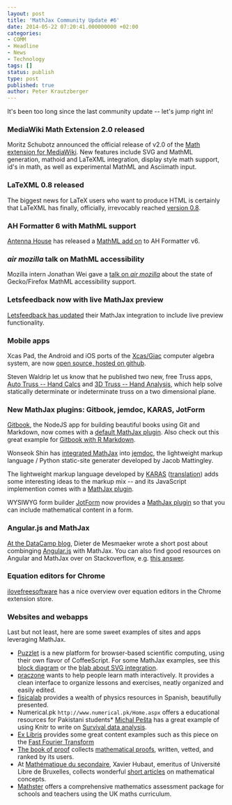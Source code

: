 ```yaml
---
layout: post
title: 'MathJax Community Update #6'
date: 2014-05-22 07:20:41.000000000 +02:00
categories:
- COMM
- Headline
- News
- Technology
tags: []
status: publish
type: post
published: true
author: Peter Krautzberger
---
```


It's been too long since the last community update -- let's jump right in!

### MediaWiki Math Extension 2.0 released

Moritz Schubotz announced the official release of v2.0 of the [Math extension for MediaWiki](https://www.mediawiki.org/wiki/Extension:Math). New features include SVG and MathML generation, mathoid and LaTeXML integration, display style math support, id's in math, as well as experimental MathML and Asciimath input.

### LaTeXML 0.8 released

The biggest news for LaTeX users who want to produce HTML is certainly that LaTeXML has finally, officially, irrevocably reached [version 0.8](http://dlmf.nist.gov/LaTeXML/).

### AH Formatter 6 with MathML support

[Antenna House](http://antennahouse.com/) has released a [MathML add on](http://antennahouse.com/xslfo/mathml-conformance.htm) to AH Formatter v6.

### _air mozilla_ talk on MathML accessibility

Mozilla intern Jonathan Wei gave a [talk on _air mozilla_](https://air.mozilla.org/mathml-accessability/) about the state of Gecko/Firefox MathML accessibility support.

### Letsfeedback now with live MathJax preview

[Letsfeedback has updated](http://letsfeedback.tumblr.com/post/78648922575/new-letsfeedback-release-now-online) their MathJax integration to include live preview functionality.

### Mobile apps

Xcas Pad, the Android and iOS ports of the [Xcas/Giac](http://en.wikipedia.org/wiki/Xcas) computer algebra system, are now [open source, hosted on github](https://github.com/xcaspad).

Steven Waldrip let us know that he published two new, free Truss apps, [Auto Truss -- Hand Calcs](https://play.google.com/store/apps/details?id=com.sw.structural.truss) and [3D Truss -- Hand Analysis](https://play.google.com/store/apps/details?id=com.sw.structural.truss3d), which help solve statically determinate or indeterminate truss on a two dimensional plane.

### New MathJax plugins: Gitbook, jemdoc, KARAS, JotForm

[Gitbook](http://www.gitbook.io/), the NodeJS app for building beautiful books using Git and Markdown, now comes with a [default MathJax plugin](https://github.com/GitbookIO/gitbook#default-plugins). Also check out this great example for [Gitbook with R Markdown](http://jason.bryer.org/Rgitbook/index.html).

Wonseok Shin has [integrated MathJax](http://www.stanford.edu/~wsshin/jemdoc+mathjax.html) into [jemdoc](http://jemdoc.jaboc.net/), the lightweight markup language / Python static-site generater developed by Jacob Mattingley.

The lightweight markup language developed by [KARAS](http://lightweightmarkuplanguage.com/index.html) ([translation](http://translate.google.com/translate?u=http%3A%2F%2Flightweightmarkuplanguage.com%2Findex.html&amp;hl=en&amp;langpair=auto|en&amp;tbb=1&amp;ie=UTF-8)) adds some interesting ideas to the markup mix -- and its JavaScript implemention comes with a [MathJax plugin](https://github.com/KARAS-LightweightMarkupLanguage/KARAS_MathJaxPlugin).

WYSIWYG form builder [JotForm](http://www.jotform.com/) now provides a [MathJax plugin](http://widgets.jotform.com/widget/mathjax) so that you can include mathematical content in a form.

### Angular.js and MathJax

[At the DataCamp blog](http://blog.datacamp.com/mathjax-binding-in-angular-js/), Dieter de Mesmaeker wrote a short post about combinging [Angular.js](https://angularjs.org/) with MathJax. You can also find good resources on Angular and MathJax over on Stackoverflow, e.g. [this answer](http://stackoverflow.com/questions/16087146/getting-mathjax-to-update-after-changes-to-angularjs-model).

### Equation editors for Chrome

[ilovefreesoftware](http://www.ilovefreesoftware.com/19/featured/math-equation-editor-extensions-for-google-chrome.html) has a nice overview over equation editors in the Chrome extension store.

### Websites and webapps

Last but not least, here are some sweet examples of sites and apps leveraging MathJax.

*   [Puzzlet](http://puzlet.com/) is a new platform for browser-based scientific computing, using their own flavor of CoffeeScript. For some MathJax examples, see this [block diagram](http://puzlet.com/m/b00b1) or the [blab about SVG integration](http://puzlet.com/m/b00b3).
*   [praczone](http://www.praczone.com/) wants to help people learn math interactively. It provides a clean interface to organize lessons and exercises, neatly organized and easily edited.
*   [fisicalab](http://www.fisicalab.com/) provides a wealth of physics resources in Spanish, beautifully presented.
*   Numerical.pk `http://www.numerical.pk/Home.aspx` offers a educational resources for Pakistani students*   [Michal Pešta](http://www.karlin.mff.cuni.cz/~pesta/) has a great example of using Knitr to write on [Survival data analysis](http://www.karlin.mff.cuni.cz/~pesta/NMFM404/survival.html).
*   [Ex Libris](http://nonagon.org/ExLibris/) provides some great content examples such as this piece on the [Fast Fourier Transform](http://nonagon.org/ExLibris/gauss-fast-fourier-transform)
*   [The book of proof](http://www.bookofproofs.org/) collects [mathematical proofs](http://www.bookofproofs.org/branches/why-is-it-impossible-to-divide-by-0/), written, vetted, and ranked by its users.
*   At [Mathématique du secondaire](http://xavier.hubaut.info/coursmath/), Xavier Hubaut, emeritus of Université Libre de Bruxelles, collects wonderful [short articles](http://xavier.hubaut.info/coursmath/pol/snub.htm) on mathematical concepts.
*   [Mathster](http://www.mathster.com/) offers a comprehensive mathematics assessment package for  schools and teachers using the UK maths curriculum.